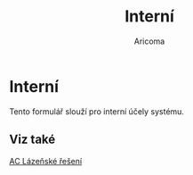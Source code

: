 ﻿---
    title: "Interní"
    author: Aricoma
    ms.date: 04/30/2018
    ms.topic: article
    ms.prod: dynamics-nav-2017
    ms.contentlocale: cs-cz
    ms.lasthandoff: 04/30/2018
---

# Interní
Tento formulář slouží pro interní účely systému. 

## <a name="see-also"></a>Viz také
[AC Lázeňské řešení](ac-spa-solution.md)